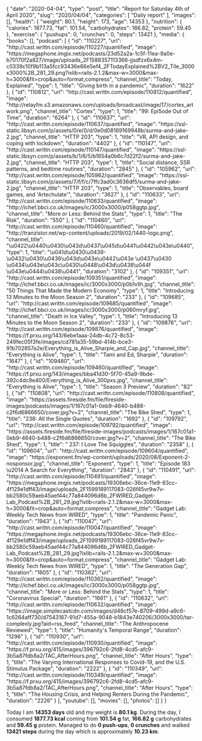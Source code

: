{
    "date": "2020-04-04",
    "type": "post",
    "title": "Report for Saturday 4th of April 2020",
    "slug": "2020\/04\/04",
    "categories": [
        "Daily report"
    ],
    "images": [],
    "health": {
        "weight": 80.1,
        "height": 173,
        "age": 14353
    },
    "nutrition": {
        "calories": 1877.73,
        "fat": 101.54,
        "carbohydrates": 166.82,
        "protein": 59.45
    },
    "exercise": {
        "pushups": 0,
        "crunches": 0,
        "steps": 13421
    },
    "media": {
        "books": [],
        "podcast": [
            {
                "id": "110227",
                "url": "http:\/\/cast.writtn.com\/episode\/110227\/quantified",
                "image": "https:\/\/megaphone.imgix.net\/podcasts\/23d52a2a-1c5f-11ea-9a0e-b70170f2a827\/image\/uploads_2F1588357113366-jjsdfzx6x4m-c0339c10f9b113a5fcc93436e66e5ef4_2FTodayExplained%2BV2_Tile_3000x3000%2B_281_29.png?ixlib=rails-2.1.2&max-w=3000&max-h=3000&fit=crop&auto=format,compress",
                "channel_title": "Today, Explained",
                "type": 1,
                "title": "Giving birth in a pandemic",
                "duration": "1622"
            },
            {
                "id": "110812",
                "url": "http:\/\/cast.writtn.com\/episode\/110812\/quantified",
                "image": "http:\/\/relayfm.s3.amazonaws.com\/uploads\/broadcast\/image\/17\/cortex_artwork.png",
                "channel_title": "Cortex",
                "type": 1,
                "title": "99: Epi5ode Out of Time",
                "duration": "6264"
            },
            {
                "id": "110637",
                "url": "http:\/\/cast.writtn.com\/episode\/110637\/quantified",
                "image": "https:\/\/ssl-static.libsyn.com\/p\/assets\/0\/e\/0\/d\/0e0d08169169948b\/surma-and-jake-2.jpg",
                "channel_title": "HTTP 203",
                "type": 1,
                "title": "VR, API design, and coping with lockdown",
                "duration": "4402"
            },
            {
                "id": "110147",
                "url": "http:\/\/cast.writtn.com\/episode\/110147\/quantified",
                "image": "https:\/\/ssl-static.libsyn.com\/p\/assets\/b\/1\/6\/5\/b1654a0b6c7d22f2\/surma-and-jake-2.jpg",
                "channel_title": "HTTP 203",
                "type": 1,
                "title": "Social distance, SSR patterns, and bedtime routines",
                "duration": "2845"
            },
            {
                "id": "105962",
                "url": "http:\/\/cast.writtn.com\/episode\/105962\/quantified",
                "image": "https:\/\/ssl-static.libsyn.com\/p\/assets\/7\/f\/f\/c\/7ffc3ad0c3636df5\/surma-and-jake-2.jpg",
                "channel_title": "HTTP 203",
                "type": 1,
                "title": "Observables, board games, and 'Artechulate'",
                "duration": "3627"
            },
            {
                "id": "110633",
                "url": "http:\/\/cast.writtn.com\/episode\/110633\/quantified",
                "image": "http:\/\/ichef.bbci.co.uk\/images\/ic\/3000x3000\/p058ggtp.jpg",
                "channel_title": "More or Less: Behind the Stats",
                "type": 1,
                "title": "The Risk",
                "duration": "550"
            },
            {
                "id": "110460",
                "url": "http:\/\/cast.writtn.com\/episode\/110460\/quantified",
                "image": "http:\/\/tranzistor.net\/wp-content\/uploads\/2019\/02\/1440-logo.png",
                "channel_title": "\u0422\u0440\u0430\u043d\u0437\u045d\u0441\u0442\u043e\u0440",
                "type": 1,
                "title": "\u041d\u0430\u0439-\u0432\u0430\u0436\u043d\u043e\u0442\u043e \u0437\u0430 \u0434\u043e\u043c\u0430\u0448\u043d\u0438\u044f \u043e\u0444\u0438\u0441",
                "duration": "3102"
            },
            {
                "id": "109351",
                "url": "http:\/\/cast.writtn.com\/episode\/109351\/quantified",
                "image": "http:\/\/ichef.bbci.co.uk\/images\/ic\/3000x3000\/p0b1vllh.jpg",
                "channel_title": "50 Things That Made the Modern Economy",
                "type": 1,
                "title": "Introducing 13 Minutes to the Moon Season 2",
                "duration": "233"
            },
            {
                "id": "109685",
                "url": "http:\/\/cast.writtn.com\/episode\/109685\/quantified",
                "image": "http:\/\/ichef.bbci.co.uk\/images\/ic\/3000x3000\/p060mryf.jpg",
                "channel_title": "Death in Ice Valley",
                "type": 1,
                "title": "Introducing 13 Minutes to the Moon Season 2",
                "duration": "233"
            },
            {
                "id": "109876",
                "url": "http:\/\/cast.writtn.com\/episode\/109876\/quantified",
                "image": "https:\/\/f.prxu.org\/143\/6ebe1aaa-24db-4c72-8c53-249fec05f3fe\/images\/cd781a35-59bd-414b-bce3-91b702857a2e\/Everything_is_Alive_Sharpie_and_Cap.jpg",
                "channel_title": "Everything is Alive",
                "type": 1,
                "title": "Tami and Ed, Sharpie",
                "duration": "1647"
            },
            {
                "id": "109460",
                "url": "http:\/\/cast.writtn.com\/episode\/109460\/quantified",
                "image": "https:\/\/f.prxu.org\/143\/images\/bba41d30-5f70-45a9-9bde-392c4dc9e400\/Everything_is_Alive_300pxs.jpg",
                "channel_title": "Everything is Alive",
                "type": 1,
                "title": "Season 3 Preview",
                "duration": "82"
            },
            {
                "id": "110808",
                "url": "http:\/\/cast.writtn.com\/episode\/110808\/quantified",
                "image": "https:\/\/assets.fireside.fm\/file\/fireside-images\/podcasts\/images\/1\/167c01a1-0eb9-4640-b488-c2f6d6866650\/cover.jpg?v=2",
                "channel_title": "The Bike Shed",
                "type": 1,
                "title": "238: All the Single Quotes",
                "duration": "1692"
            },
            {
                "id": "109792",
                "url": "http:\/\/cast.writtn.com\/episode\/109792\/quantified",
                "image": "https:\/\/assets.fireside.fm\/file\/fireside-images\/podcasts\/images\/1\/167c01a1-0eb9-4640-b488-c2f6d6866650\/cover.jpg?v=2",
                "channel_title": "The Bike Shed",
                "type": 1,
                "title": " 237: I Love The Squiggles",
                "duration": "2358"
            },
            {
                "id": "109604",
                "url": "http:\/\/cast.writtn.com\/episode\/109604\/quantified",
                "image": "https:\/\/exponent.fm\/wp-content\/uploads\/2020\/08\/Exponent-2-nosponsor.jpg",
                "channel_title": "Exponent",
                "type": 1,
                "title": "Episode 183 \u2014 A Search for Everything",
                "duration": "2843"
            },
            {
                "id": "110491",
                "url": "http:\/\/cast.writtn.com\/episode\/110491\/quantified",
                "image": "https:\/\/megaphone.imgix.net\/podcasts\/19306ebc-36ce-11e9-83cc-4f129e1dff43\/image\/uploads_2F1599189117083-026f45vr9w7v-bb2580c59aeb45aef44c77a844096d6b_2FWIRED_Gadget-Lab_Podcast%2B_281_29.jpg?ixlib=rails-2.1.2&max-w=3000&max-h=3000&fit=crop&auto=format,compress",
                "channel_title": "Gadget Lab: Weekly Tech News from WIRED",
                "type": 1,
                "title": "Pandemic Panic",
                "duration": "1943"
            },
            {
                "id": "110047",
                "url": "http:\/\/cast.writtn.com\/episode\/110047\/quantified",
                "image": "https:\/\/megaphone.imgix.net\/podcasts\/19306ebc-36ce-11e9-83cc-4f129e1dff43\/image\/uploads_2F1599189117083-026f45vr9w7v-bb2580c59aeb45aef44c77a844096d6b_2FWIRED_Gadget-Lab_Podcast%2B_281_29.jpg?ixlib=rails-2.1.2&max-w=3000&max-h=3000&fit=crop&auto=format,compress",
                "channel_title": "Gadget Lab: Weekly Tech News from WIRED",
                "type": 1,
                "title": "The Generation Gap",
                "duration": "1605"
            },
            {
                "id": "110362",
                "url": "http:\/\/cast.writtn.com\/episode\/110362\/quantified",
                "image": "http:\/\/ichef.bbci.co.uk\/images\/ic\/3000x3000\/p058ggtp.jpg",
                "channel_title": "More or Less: Behind the Stats",
                "type": 1,
                "title": "Coronavirus Special",
                "duration": "1661"
            },
            {
                "id": "110632",
                "url": "http:\/\/cast.writtn.com\/episode\/110632\/quantified",
                "image": "https:\/\/image.simplecastcdn.com\/images\/d48cf57e-8709-499d-a9c6-1c6264aff730\/d7543167-91d7-455a-9048-b1843e740206\/3000x3000\/tar-complexly.jpg?aid=rss_feed",
                "channel_title": "The Anthropocene Reviewed",
                "type": 1,
                "title": "Humanity's Temporal Range",
                "duration": "1296"
            },
            {
                "id": "110930",
                "url": "http:\/\/cast.writtn.com\/episode\/110930\/quantified",
                "image": "https:\/\/f.prxu.org\/415\/images\/396792c6-2fd8-4cd5-afc9-3b5a87fdb8a2\/TAC_AfterHours.png",
                "channel_title": "After Hours",
                "type": 1,
                "title": "The Varying International Responses to Covid-19, and the U.S. Stimulus Package",
                "duration": "2222"
            },
            {
                "id": "110349",
                "url": "http:\/\/cast.writtn.com\/episode\/110349\/quantified",
                "image": "https:\/\/f.prxu.org\/415\/images\/396792c6-2fd8-4cd5-afc9-3b5a87fdb8a2\/TAC_AfterHours.png",
                "channel_title": "After Hours",
                "type": 1,
                "title": "The Housing Crisis, and Helping Renters During the Pandemic",
                "duration": "2226"
            }
        ],
        "youtube": [],
        "movies": [],
        "photos": []
    }
}

Today I am <strong>14353 days</strong> old and my weight is <strong>80.1 kg</strong>. During the day, I consumed <strong>1877.73 kcal</strong> coming from <strong>101.54 g</strong> fat, <strong>166.82 g</strong> carbohydrates and <strong>59.45 g</strong> protein. Managed to do <strong>0 push-ups</strong>, <strong>0 crunches</strong> and walked <strong>13421 steps</strong> during the day which is approximately <strong>10.23 km</strong>.